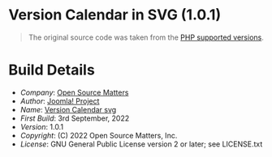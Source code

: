 # Version Calendar in SVG (1.0.1)

> The original source code was taken from the [PHP supported versions](https://github.com/php/web-php/blob/master/images/supported-versions.php).

# Build Details

+ *Company*: [Open Source Matters](http://www.joomla.org)
+ *Author*: [Joomla! Project](mailto:admin@joomla.org)
+ *Name*: [Version Calendar svg](http://www.joomla.org)
+ *First Build*: 3rd September, 2022
+ *Version*: 1.0.1
+ *Copyright*: (C) 2022 Open Source Matters, Inc.
+ *License*: GNU General Public License version 2 or later; see LICENSE.txt